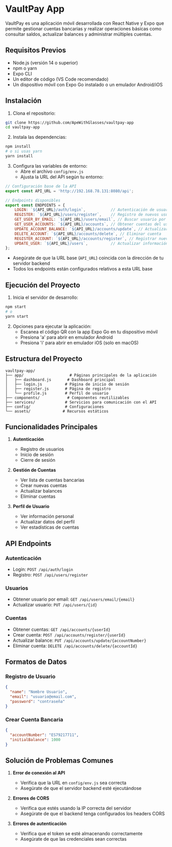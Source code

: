 # VaultPay App

VaultPay es una aplicación móvil desarrollada con React Native y Expo que permite gestionar cuentas bancarias y realizar operaciones básicas como consultar saldos, actualizar balances y administrar múltiples cuentas.

## Requisitos Previos

- Node.js (versión 14 o superior)
- npm o yarn
- Expo CLI
- Un editor de código (VS Code recomendado)
- Un dispositivo móvil con Expo Go instalado o un emulador Android/iOS

## Instalación

1. Clona el repositorio:
```bash
git clone https://github.com/ApeWithGlasses/vaultpay-app
cd vaultpay-app
```

2. Instala las dependencias:
```bash
npm install
# o si usas yarn
yarn install
```

3. Configura las variables de entorno:
   - Abre el archivo `config/env.js`
   - Ajusta la URL del API según tu entorno:
```javascript
// Configuración base de la API
export const API_URL = 'http://192.168.78.131:8080/api';

// Endpoints disponibles
export const ENDPOINTS = {
    LOGIN: `${API_URL}/auth/login`,           // Autenticación de usuarios
    REGISTER: `${API_URL}/users/register`,    // Registro de nuevos usuarios
    GET_USER_BY_EMAIL: `${API_URL}/users/email`, // Buscar usuario por email
    GET_USER_ACCOUNTS: `${API_URL}/accounts`, // Obtener cuentas del usuario
    UPDATE_ACCOUNT_BALANCE: `${API_URL}/accounts/update`, // Actualizar balance
    DELETE_ACCOUNT: `${API_URL}/accounts/delete`, // Eliminar cuenta
    REGISTER_ACCOUNT: `${API_URL}/accounts/register`, // Registrar nueva cuenta
    UPDATE_USER: `${API_URL}/users`,          // Actualizar información del usuario
};
```

   - Asegúrate de que la URL base (`API_URL`) coincida con la dirección de tu servidor backend
   - Todos los endpoints están configurados relativos a esta URL base

## Ejecución del Proyecto

1. Inicia el servidor de desarrollo:
```bash
npm start
# o
yarn start
```

2. Opciones para ejecutar la aplicación:
   - Escanea el código QR con la app Expo Go en tu dispositivo móvil
   - Presiona 'a' para abrir en emulador Android
   - Presiona 'i' para abrir en emulador iOS (solo en macOS)

## Estructura del Proyecto

```
vaultpay-app/
├── app/                    # Páginas principales de la aplicación
│   ├── dashboard.js       # Dashboard principal
│   ├── login.js          # Página de inicio de sesión
│   ├── register.js       # Página de registro
│   └── profile.js        # Perfil de usuario
├── components/            # Componentes reutilizables
├── services/             # Servicios para comunicación con el API
├── config/               # Configuraciones
└── assets/              # Recursos estáticos
```

## Funcionalidades Principales

1. **Autenticación**
   - Registro de usuarios
   - Inicio de sesión
   - Cierre de sesión

2. **Gestión de Cuentas**
   - Ver lista de cuentas bancarias
   - Crear nuevas cuentas
   - Actualizar balances
   - Eliminar cuentas

3. **Perfil de Usuario**
   - Ver información personal
   - Actualizar datos del perfil
   - Ver estadísticas de cuentas

## API Endpoints

### Autenticación
- Login: `POST /api/auth/login`
- Registro: `POST /api/users/register`

### Usuarios
- Obtener usuario por email: `GET /api/users/email/{email}`
- Actualizar usuario: `PUT /api/users/{id}`

### Cuentas
- Obtener cuentas: `GET /api/accounts/{userId}`
- Crear cuenta: `POST /api/accounts/register/{userId}`
- Actualizar balance: `PUT /api/accounts/update/{accountNumber}`
- Eliminar cuenta: `DELETE /api/accounts/delete/{accountId}`

## Formatos de Datos

### Registro de Usuario
```json
{
  "name": "Nombre Usuario",
  "email": "usuario@email.com",
  "password": "contraseña"
}
```

### Crear Cuenta Bancaria
```json
{
  "accountNumber": "ES79217711",
  "initialBalance": 1000
}
```

## Solución de Problemas Comunes

1. **Error de conexión al API**
   - Verifica que la URL en `config/env.js` sea correcta
   - Asegúrate de que el servidor backend esté ejecutándose

2. **Errores de CORS**
   - Verifica que estés usando la IP correcta del servidor
   - Asegúrate de que el backend tenga configurados los headers CORS

3. **Errores de autenticación**
   - Verifica que el token se esté almacenando correctamente
   - Asegúrate de que las credenciales sean correctas
